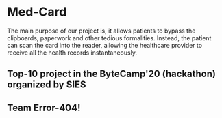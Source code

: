 # Med-Card
The main purpose of our project is, it allows patients to bypass the clipboards, paperwork and other tedious formalities. Instead, the patient can scan the card into the reader, allowing the healthcare provider to receive all the health records instantaneously.

## Top-10 project in the ByteCamp'20 (hackathon) organized by SIES 
## Team Error-404!
